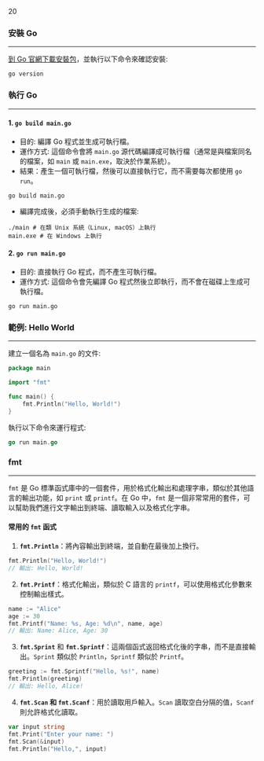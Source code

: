 20 
### 安裝 Go
---
[到 Go 官網下載安裝包](https://go.dev/)，並執行以下命令來確認安裝:
```shell
go version
```
### 執行 Go
---
#### 1. `go build main.go` 
- 目的: 編譯 Go 程式並生成可執行檔。
- 運作方式: 這個命令會將 `main.go` 源代碼編譯成可執行檔（通常是與檔案同名的檔案，如 `main` 或 `main.exe`，取決於作業系統）。
- 結果：產生一個可執行檔，然後可以直接執行它，而不需要每次都使用 `go run`。
```shell
go build main.go
```
- 編譯完成後，必須手動執行生成的檔案:
```shell
./main # 在類 Unix 系統（Linux, macOS）上執行
main.exe # 在 Windows 上執行
```
#### 2. `go run main.go` 
- 目的: 直接執行 Go 程式，而不產生可執行檔。
- 運作方式: 這個命令會先編譯 Go 程式然後立即執行，而不會在磁碟上生成可執行檔。
```shell
go run main.go
```
### 範例: Hello World
---
建立一個名為 `main.go` 的文件:
```go
package main

import "fmt"

func main() {
	fmt.Println("Hello, World!")
}
```
執行以下命令來運行程式:
```go
go run main.go
```
### fmt
---
`fmt` 是 Go 標準函式庫中的一個套件，用於格式化輸出和處理字串，類似於其他語言的輸出功能，如 `print` 或 `printf`。在 Go 中，`fmt` 是一個非常常用的套件，可以幫助我們進行文字輸出到終端、讀取輸入以及格式化字串。
#### 常用的 `fmt` 函式
1. **`fmt.Println`**：將內容輸出到終端，並自動在最後加上換行。
```go
fmt.Println("Hello, World!")
// 輸出: Hello, World!
```
2. **`fmt.Printf`**：格式化輸出，類似於 C 語言的 `printf`，可以使用格式化參數來控制輸出樣式。
```go
name := "Alice"
age := 30
fmt.Printf("Name: %s, Age: %d\n", name, age)
// 輸出: Name: Alice, Age: 30
```
3. **`fmt.Sprint`** 和 **`fmt.Sprintf`**：這兩個函式返回格式化後的字串，而不是直接輸出。`Sprint` 類似於 `Println`，`Sprintf` 類似於 `Printf`。
```go
greeting := fmt.Sprintf("Hello, %s!", name)
fmt.Println(greeting)
// 輸出: Hello, Alice!
```
4. **`fmt.Scan` 和 `fmt.Scanf`**：用於讀取用戶輸入。`Scan` 讀取空白分隔的值，`Scanf` 則允許格式化讀取。
```go
var input string
fmt.Print("Enter your name: ")
fmt.Scan(&input)
fmt.Println("Hello,", input)
```
